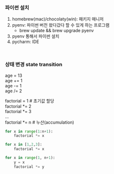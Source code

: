 ### 파이썬 설치
1. homebrew(mac)/chocolaty(win): 패키지 매니저 
2. pyenv: 파이썬 버전 왔다갔다 할 수 있게 하는 프로그램
    - brew update && brew upgrade pyenv
3. pyenv 통해서 파이썬 설치
4. pycharm: IDE

<br>

### 상태 변경 state transition
age = 13
<br>age += 1
<br>age -= 1
<br>age /= 2

factorial = 1  # 초기값 할당
<br>factorial *= 2
<br>factorial *= 3
<br>...
<br>factorial *= n  # 누산(accumulation)

```Python
for x in range(1:n+1):
    factorial *= x 
```
```Python
for x in [1,2,3]:
    factorial *= x
```
```Python
for x in range(1, n+1):
    y = x
    factorial *= y
```
